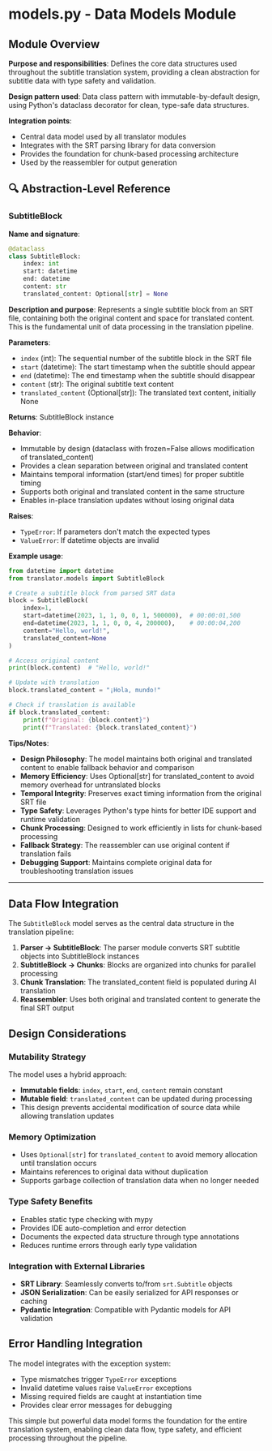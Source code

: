 # models.py - Data Models Module

## Module Overview

**Purpose and responsibilities**: Defines the core data structures used throughout the subtitle translation system, providing a clean abstraction for subtitle data with type safety and validation.

**Design pattern used**: Data class pattern with immutable-by-default design, using Python's dataclass decorator for clean, type-safe data structures.

**Integration points**:
- Central data model used by all translator modules
- Integrates with the SRT parsing library for data conversion
- Provides the foundation for chunk-based processing architecture
- Used by the reassembler for output generation

## 🔍 Abstraction-Level Reference

### SubtitleBlock

**Name and signature**: 
```python
@dataclass
class SubtitleBlock:
    index: int
    start: datetime
    end: datetime
    content: str
    translated_content: Optional[str] = None
```

**Description and purpose**: Represents a single subtitle block from an SRT file, containing both the original content and space for translated content. This is the fundamental unit of data processing in the translation pipeline.

**Parameters**:
- `index` (int): The sequential number of the subtitle block in the SRT file
- `start` (datetime): The start timestamp when the subtitle should appear
- `end` (datetime): The end timestamp when the subtitle should disappear
- `content` (str): The original subtitle text content
- `translated_content` (Optional[str]): The translated text content, initially None

**Returns**: SubtitleBlock instance

**Behavior**:
- Immutable by design (dataclass with frozen=False allows modification of translated_content)
- Provides a clean separation between original and translated content
- Maintains temporal information (start/end times) for proper subtitle timing
- Supports both original and translated content in the same structure
- Enables in-place translation updates without losing original data

**Raises**: 
- `TypeError`: If parameters don't match the expected types
- `ValueError`: If datetime objects are invalid

**Example usage**:
```python
from datetime import datetime
from translator.models import SubtitleBlock

# Create a subtitle block from parsed SRT data
block = SubtitleBlock(
    index=1,
    start=datetime(2023, 1, 1, 0, 0, 1, 500000),  # 00:00:01,500
    end=datetime(2023, 1, 1, 0, 0, 4, 200000),    # 00:00:04,200
    content="Hello, world!",
    translated_content=None
)

# Access original content
print(block.content)  # "Hello, world!"

# Update with translation
block.translated_content = "¡Hola, mundo!"

# Check if translation is available
if block.translated_content:
    print(f"Original: {block.content}")
    print(f"Translated: {block.translated_content}")
```

**Tips/Notes**:
- **Design Philosophy**: The model maintains both original and translated content to enable fallback behavior and comparison
- **Memory Efficiency**: Uses Optional[str] for translated_content to avoid memory overhead for untranslated blocks
- **Temporal Integrity**: Preserves exact timing information from the original SRT file
- **Type Safety**: Leverages Python's type hints for better IDE support and runtime validation
- **Chunk Processing**: Designed to work efficiently in lists for chunk-based processing
- **Fallback Strategy**: The reassembler can use original content if translation fails
- **Debugging Support**: Maintains complete original data for troubleshooting translation issues

---

## Data Flow Integration

The `SubtitleBlock` model serves as the central data structure in the translation pipeline:

1. **Parser → SubtitleBlock**: The parser module converts SRT subtitle objects into SubtitleBlock instances
2. **SubtitleBlock → Chunks**: Blocks are organized into chunks for parallel processing
3. **Chunk Translation**: The translated_content field is populated during AI translation
4. **Reassembler**: Uses both original and translated content to generate the final SRT output

## Design Considerations

### Mutability Strategy
The model uses a hybrid approach:
- **Immutable fields**: `index`, `start`, `end`, `content` remain constant
- **Mutable field**: `translated_content` can be updated during processing
- This design prevents accidental modification of source data while allowing translation updates

### Memory Optimization
- Uses `Optional[str]` for `translated_content` to avoid memory allocation until translation occurs
- Maintains references to original data without duplication
- Supports garbage collection of translation data when no longer needed

### Type Safety Benefits
- Enables static type checking with mypy
- Provides IDE auto-completion and error detection
- Documents the expected data structure through type annotations
- Reduces runtime errors through early type validation

### Integration with External Libraries
- **SRT Library**: Seamlessly converts to/from `srt.Subtitle` objects
- **JSON Serialization**: Can be easily serialized for API responses or caching
- **Pydantic Integration**: Compatible with Pydantic models for API validation

## Error Handling Integration

The model integrates with the exception system:
- Type mismatches trigger `TypeError` exceptions
- Invalid datetime values raise `ValueError` exceptions
- Missing required fields are caught at instantiation time
- Provides clear error messages for debugging

This simple but powerful data model forms the foundation for the entire translation system, enabling clean data flow, type safety, and efficient processing throughout the pipeline.